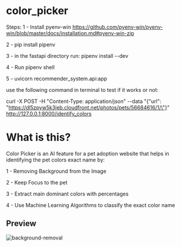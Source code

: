 # color_picker

Steps:
1 - Install pyenv-win https://github.com/pyenv-win/pyenv-win/blob/master/docs/installation.md#pyenv-win-zip

2 - pip install pipenv

3 - in the fastapi directory run: pipenv install --dev

4 - Run pipenv shell

5 - uvicorn recommender_system.api:app

use the following command in terminal to test if it works or not:

curl -X POST -H "Content-Type: application/json" --data "{\"url\": \"https://dl5zpyw5k3jeb.cloudfront.net/photos/pets/56684616/1/\"}" http://127.0.0.1:8000/identify_colors

# What is this?
Color Picker is an AI feature for a pet adoption website that helps in identifying the pet colors exact name by:

1 - Removing Background from the Image

2 - Keep Focus to the pet

3 - Extract main dominant colors with percentages

4 - Use Machine Learning Algorithms to classify the exact color name


## Preview

![background-removal](https://github.com/user-attachments/assets/a40be199-bc3c-4a19-b95f-22f5f0e774de)



